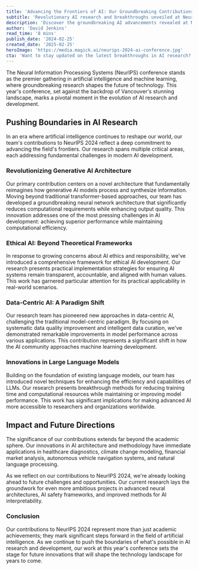 ```yaml
---
title: 'Advancing the Frontiers of AI: Our Groundbreaking Contributions at NeurIPS 2024'
subtitle: 'Revolutionary AI research and breakthroughs unveiled at NeurIPS 2024'
description: 'Discover the groundbreaking AI advancements revealed at NeurIPS 2024, including innovations in generative architecture, ethical frameworks, data-centric approaches, and large language models that are poised to transform industries.'
author: 'David Jenkins'
read_time: '8 mins'
publish_date: '2024-02-25'
created_date: '2025-02-25'
heroImage: 'https://media.magick.ai/neurips-2024-ai-conference.jpg'
cta: 'Want to stay updated on the latest breakthroughs in AI research? Follow us on LinkedIn for exclusive insights and updates from our team of AI innovators!'
---
```


The Neural Information Processing Systems (NeurIPS) conference stands as the premier gathering in artificial intelligence and machine learning, where groundbreaking research shapes the future of technology. This year's conference, set against the backdrop of Vancouver's stunning landscape, marks a pivotal moment in the evolution of AI research and development.

## Pushing Boundaries in AI Research

In an era where artificial intelligence continues to reshape our world, our team's contributions to NeurIPS 2024 reflect a deep commitment to advancing the field's frontiers. Our research spans multiple critical areas, each addressing fundamental challenges in modern AI development.

### Revolutionizing Generative AI Architecture

Our primary contribution centers on a novel architecture that fundamentally reimagines how generative AI models process and synthesize information. Moving beyond traditional transformer-based approaches, our team has developed a groundbreaking neural network architecture that significantly reduces computational requirements while enhancing output quality. This innovation addresses one of the most pressing challenges in AI development: achieving superior performance while maintaining computational efficiency.

### Ethical AI: Beyond Theoretical Frameworks

In response to growing concerns about AI ethics and responsibility, we've introduced a comprehensive framework for ethical AI development. Our research presents practical implementation strategies for ensuring AI systems remain transparent, accountable, and aligned with human values. This work has garnered particular attention for its practical applicability in real-world scenarios.

### Data-Centric AI: A Paradigm Shift

Our research team has pioneered new approaches in data-centric AI, challenging the traditional model-centric paradigm. By focusing on systematic data quality improvement and intelligent data curation, we've demonstrated remarkable improvements in model performance across various applications. This contribution represents a significant shift in how the AI community approaches machine learning development.

### Innovations in Large Language Models

Building on the foundation of existing language models, our team has introduced novel techniques for enhancing the efficiency and capabilities of LLMs. Our research presents breakthrough methods for reducing training time and computational resources while maintaining or improving model performance. This work has significant implications for making advanced AI more accessible to researchers and organizations worldwide.

## Impact and Future Directions

The significance of our contributions extends far beyond the academic sphere. Our innovations in AI architecture and methodology have immediate applications in healthcare diagnostics, climate change modeling, financial market analysis, autonomous vehicle navigation systems, and natural language processing.

As we reflect on our contributions to NeurIPS 2024, we're already looking ahead to future challenges and opportunities. Our current research lays the groundwork for even more ambitious projects in advanced neural architectures, AI safety frameworks, and improved methods for AI interpretability.

### Conclusion

Our contributions to NeurIPS 2024 represent more than just academic achievements; they mark significant steps forward in the field of artificial intelligence. As we continue to push the boundaries of what's possible in AI research and development, our work at this year's conference sets the stage for future innovations that will shape the technology landscape for years to come.